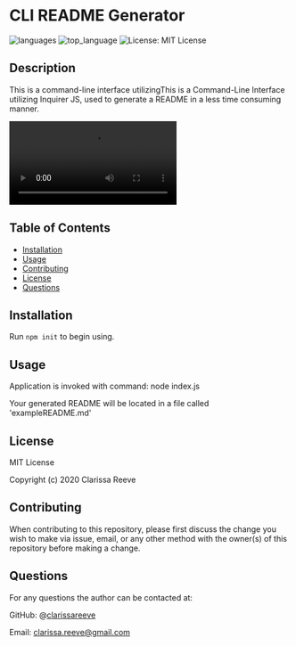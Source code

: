 # CLI README Generator

![languages](https://img.shields.io/github/languages/count/clarissareeve/README_Generator) ![top_language](https://img.shields.io/github/languages/top/clarissareeve/README_Generator) ![License: MIT License](https://img.shields.io/badge/License-MIT%20License-blue.svg)

## Description

This is a command-line interface utilizingThis is a Command-Line Interface utilizing Inquirer JS, used to generate a README in a less time consuming manner.

![Example](assets/Example.mp4)

## Table of Contents

* [Installation](#installation)
* [Usage](#usage)
* [Contributing](#contributing)
* [License](#license)
* [Questions](#questions)

## Installation

Run `npm init` to begin using.

## Usage

Application is invoked with command: node index.js

Your generated README will be located in a file called 'exampleREADME.md'

## License

MIT License

Copyright (c) 2020 Clarissa Reeve

## Contributing

When contributing to this repository, please first discuss the change you wish to make via issue, email, or any other method with the owner(s) of this repository before making a change.

## Questions

For any questions the author can be contacted at:

GitHub: @[clarissareeve](https://github.com/clarissareeve)

Email: clarissa.reeve@gmail.com
